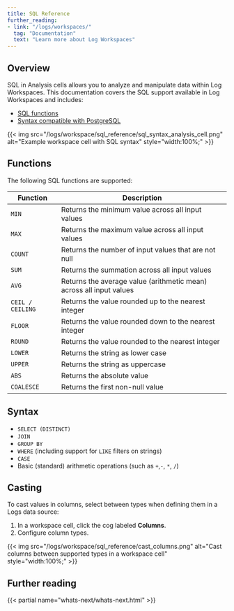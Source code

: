 ```yaml
---
title: SQL Reference
further_reading:
- link: "/logs/workspaces/"
  tag: "Documentation"
  text: "Learn more about Log Workspaces"
---
```


## Overview

SQL in Analysis cells allows you to analyze and manipulate data within Log Workspaces. This documentation covers the SQL support available in Log Workspaces and includes:
- [SQL functions](#functions)
- [Syntax compatible with PostgreSQL](#syntax)


{{< img src="/logs/workspace/sql_reference/sql_syntax_analysis_cell.png" alt="Example workspace cell with SQL syntax" style="width:100%;" >}}

## Functions

The following SQL functions are supported:

| Function         | Description                                                        |
|------------------|--------------------------------------------------------------------|
| `MIN`            | Returns the minimum value across all input values                  |
| `MAX`            | Returns the maximum value across all input values                  |
| `COUNT`          | Returns the number of input values that are not null               |
| `SUM`            | Returns the summation across all input values                      |
| `AVG`            | Returns the average value (arithmetic mean) across all input values|
| `CEIL / CEILING` | Returns the value rounded up to the nearest integer                |
| `FLOOR`          | Returns the value rounded down to the nearest integer              |
| `ROUND`          | Returns the value rounded to the nearest integer                   |
| `LOWER`          | Returns the string as lower case                                   |
| `UPPER`          | Returns the string as uppercase                                    |
| `ABS`            | Returns the absolute value                                         |
| `COALESCE`       | Returns the first non-null value                                   |

## Syntax

* `SELECT (DISTINCT)`  
* `JOIN`  
* `GROUP BY`  
* `WHERE` (including support for `LIKE` filters on strings)  
* `CASE`   
* Basic (standard) arithmetic operations (such as `+`,`-`, `*`, `/`)

## Casting

To cast values in columns, select between types when defining them in a Logs data source:

1. In a workspace cell, click the cog labeled **Columns**.
1. Configure column types.

{{< img src="/logs/workspace/sql_reference/cast_columns.png" alt="Cast columns between supported types in a workspace cell" style="width:100%;" >}}

## Further reading

{{< partial name="whats-next/whats-next.html" >}}